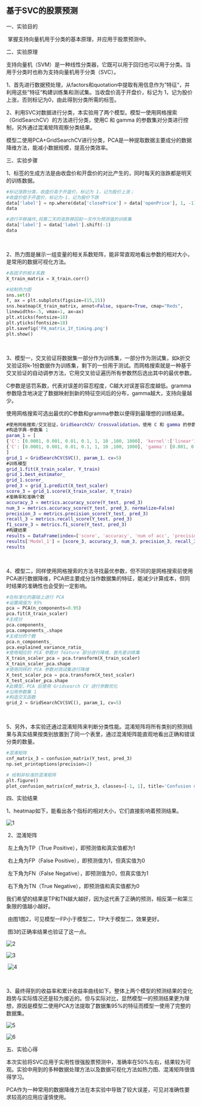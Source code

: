 

## 											基于SVC的股票预测

一、实验目的

​		掌握支持向量机用于分类的基本原理，并应用于股票预测中。



二、实验原理

​		支持向量机（SVM）是一种线性分类器，它既可以用于回归也可以用于分类。当用于分类时也称为支持向量机用于分类（SVC）。

​		1、首先进行数据预处理，从factors和quotation中提取有用信息作为”特征“，并利用这些”特征“构建训练集和测试集。当收盘价高于开盘价，标记为 1，记为股价上涨，否则标记为0，由此得到分类所需的标签。

​		2、利用SVC对数据进行分类，本实验用了两个模型。模型一使用网格搜索（GridSearchCV）的方法进行分类，使用C 和 gamma 的参数集对分类进行控制，另外通过混淆矩阵观察分类结果。

​			模型二使用PCA+GridSearchCV进行分类，PCA是一种提取数据主要成分的数据降维方法，能减小数据规模，提高分类效率。



三、实验步骤  

​		1、标签的生成方法是由收盘价和开盘价的对比产生的，同时每天的涨跌都是明天的训练数据。

```python
#标记涨跌分类，收盘价高于开盘价，标记为 1，记为股价上涨；
#收盘价低于开盘价，标记为-1，记为股价下跌
data['label'] = np.where(data['closePrice'] > data['openPrice'], 1, -1)
data

#进行平移操作,将第二天的涨跌移回前一天作为预测值的训练集
data['label'] = data['label'].shift(-1)
data
```

​		

​		2、热力图是展示一组变量的相关系数矩阵，能非常直观地看出参数的相对大小，是常用的数据可视化方法。

```python
#各因子的相关系数
X_train_matrix = X_train.corr()

#绘制热力图
sns.set()
f, ax = plt.subplots(figsize=(15,15))
sns.heatmap(X_train_matrix, annot=False, square=True, cmap="Reds",
linewidths=.5, vmax=1, ax=ax)
plt.xticks(fontsize=18)
plt.yticks(fontsize=18)
plt.savefig('PA_matrix_1Y_timing.png')
plt.show()
```

​		

​		3、模型一，交叉验证将数据集一部分作为训练集，一部分作为测试集，如k折交叉验证将k-1份数据作为训练集，剩下的一份用于测试。而网格搜索就是一种基于交叉验证的自动调参方法，它用交叉验证遍历所有参数然后选出其中的最优参数。

​			C参数是惩罚系数，代表对误差的容忍程度，C越大对误差容忍度越低。gramma参数隐含地决定了数据映射到新的特征空间后的分布，gamma越大，支持向量越少。

​			使用网格搜索可选出最优的C参数和gramma参数以便得到最理想的训练结果。

```matlab
#使用网格搜索/交叉验证，GridSearchCV/ Crossvalidation，使用 C 和 gamma 的参数集
#构造字典-参数集 1
param_1 = [
{'C': [0.0001, 0.001, 0.01, 0.1, 1, 10 ,100, 1000], 'kernel':['linear']},
{'C': [0.0001, 0.001, 0.01, 0.1, 1, 10 ,100, 1000], 'gamma': [0.001, 0.01, 0.1, 1, 10, 100, 1000], 'kernel':['rbf']},
]
grid_1 = GridSearchCV(SVC(), param_1, cv=5)
#训练模型
grid_1.fit(X_train_scaler, Y_train)
grid_1.best_estimator_
grid_1.scorer_
pred_3 = grid_1.predict(X_test_scaler)
score_3 = grid_1.score(X_train_scaler, Y_train)
#准确率和准确个数
accuracy_3 = metrics.accuracy_score(Y_test, pred_3)
num_3 = metrics.accuracy_score(Y_test, pred_3, normalize=False)
precision_3 = metrics.precision_score(Y_test, pred_3)
recall_3 = metrics.recall_score(Y_test, pred_3)
f1_score_3 = metrics.f1_score(Y_test, pred_3)
#构建结果
results = DataFrame(index=['score', 'accuracy', 'num of acc', 'precision', 'recall', 'f1_score'])
results['Model_1'] = [score_3, accuracy_3, num_3, precision_3, recall_3, f1_score_3]
results
```

​		

​		4、模型二，同样使用网格搜索的方法寻找最优参数，但不同的是网格搜索前使用PCA进行数据降维，PCA把主要成分当作数据集的特征，能减少计算成本，但同时结果的准确性也会受到一定影响。

```python
#在标准化的基础上进行 PCA
#设置阈值为 95%
pca = PCA(n_components=0.95)
pca.fit(X_train_scaler)
#主成分
pca.components_
pca.components_.shape
#主成分的个数
pca.n_components_
pca.explained_variance_ratio_
#使用相应的 PCA 参数对 feature 部分进行降维，首先是训练集
X_train_scaler_pca = pca.transform(X_train_scaler)
X_train_scaler_pca.shape
#使用同样的 PCA 参数对测试集进行降维
X_test_scaler_pca = pca.transform(X_test_scaler)
X_test_scaler_pca.shape
#此模型，PCA 后使用 Gridsearch CV 进行参数优化
#沿用参数集 1
#构造交叉函数
grid_2 = GridSearchCV(SVC(), param_1, cv=5)
```

​		

​		5、另外，本实验还通过混淆矩阵来判断分类性能。混淆矩阵将所有类别的预测结果与真实结果按类别放置到了同一个表里，通过混淆矩阵能直观地看出正确和错误分类的数量。

```python
#混淆矩阵
cnf_matrix_3 = confusion_matrix(Y_test, pred_3)
np.set_printoptions(precision=2)

# 绘制非标准的混淆矩阵
plt.figure()
plot_confusion_matrix(cnf_matrix_3, classes=[-1, 1], title='Confusion matrix, without normalization')
```



四、实验结果

​		1、heatmap如下，能看出各个指标的相对大小，它们直接影响着预测结果。

![1](C:\Users\magic\OneDrive\桌面\1.png)



​		2、混淆矩阵

​		左上角为TP（True Positive），即预测值和真实值都为1

​		右上角为FP（False Positive），即预测值为1，但真实值为0

​		左下角为FN（False Negative），即预测值为0，但真实值为1

​		右下角为TN（True Negative），即预测值和真实值都为0

​		我们希望的结果是TP和TN越大越好，因为这代表了正确的预测，相反第一和第三象限的值越小越好。

​		由图1图2，可见模型一FP小于模型二，TP大于模型二，效果更好。

​		图3的正确率结果也验证了这一点。

![2](C:\Users\magic\OneDrive\桌面\2.png)



![3](C:\Users\magic\OneDrive\桌面\3.png)

​									![4](C:\Users\magic\OneDrive\桌面\4.PNG)

​						

​		3、最终得到的收益率和累计收益率曲线如下。整体上两个模型的预测结果的变化趋势与实际情况还是较为接近的。但与实际对比，显然模型一的预测结果更为理想，原因是模型二使用PCA方法提取了数据集95%的特征而模型一使用了完整的数据集。

![5](C:\Users\magic\OneDrive\桌面\5.png)

![6](C:\Users\magic\OneDrive\桌面\6.png)



五、实验心得

​		本次实验将SVC应用于实用性很强股票预测中，准确率在50%左右，结果较为可观。实验中用到的多种数据处理方法以及数据可视化方法如热力图、混淆矩阵很值得学习。

​		PCA作为一种常用的数据降维方法在本实验中导致了较大误差，可见对准确性要求较高的应用应谨慎使用。